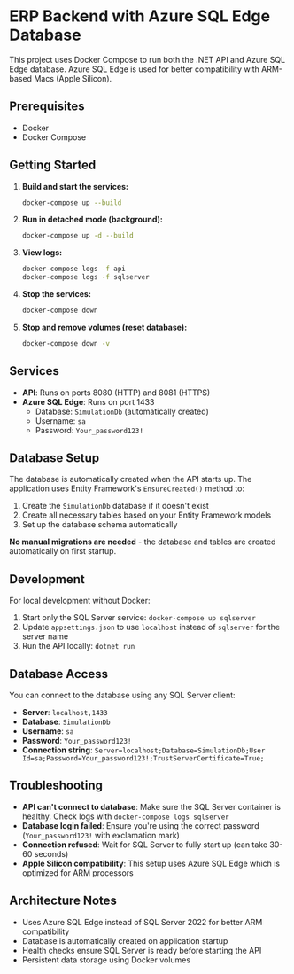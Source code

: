 # ERP Backend with Azure SQL Edge Database

This project uses Docker Compose to run both the .NET API and Azure SQL Edge database. Azure SQL Edge is used for better compatibility with ARM-based Macs (Apple Silicon).

## Prerequisites

- Docker
- Docker Compose

## Getting Started

1. **Build and start the services:**

   ```bash
   docker-compose up --build
   ```

2. **Run in detached mode (background):**

   ```bash
   docker-compose up -d --build
   ```

3. **View logs:**

   ```bash
   docker-compose logs -f api
   docker-compose logs -f sqlserver
   ```

4. **Stop the services:**

   ```bash
   docker-compose down
   ```

5. **Stop and remove volumes (reset database):**

   ```bash
   docker-compose down -v
   ```

## Services

- **API**: Runs on ports 8080 (HTTP) and 8081 (HTTPS)
- **Azure SQL Edge**: Runs on port 1433
  - Database: `SimulationDb` (automatically created)
  - Username: `sa`
  - Password: `Your_password123!`

## Database Setup

The database is automatically created when the API starts up. The application uses Entity Framework's `EnsureCreated()` method to:

1. Create the `SimulationDb` database if it doesn't exist
2. Create all necessary tables based on your Entity Framework models
3. Set up the database schema automatically

**No manual migrations are needed** - the database and tables are created automatically on first startup.

## Development

For local development without Docker:

1. Start only the SQL Server service: `docker-compose up sqlserver`
2. Update `appsettings.json` to use `localhost` instead of `sqlserver` for the server name
3. Run the API locally: `dotnet run`

## Database Access

You can connect to the database using any SQL Server client:
- **Server**: `localhost,1433`
- **Database**: `SimulationDb`
- **Username**: `sa`
- **Password**: `Your_password123!`
- **Connection string**: `Server=localhost;Database=SimulationDb;User Id=sa;Password=Your_password123!;TrustServerCertificate=True;`

## Troubleshooting

- **API can't connect to database**: Make sure the SQL Server container is healthy. Check logs with `docker-compose logs sqlserver`
- **Database login failed**: Ensure you're using the correct password (`Your_password123!` with exclamation mark)
- **Connection refused**: Wait for SQL Server to fully start up (can take 30-60 seconds)
- **Apple Silicon compatibility**: This setup uses Azure SQL Edge which is optimized for ARM processors

## Architecture Notes

- Uses Azure SQL Edge instead of SQL Server 2022 for better ARM compatibility
- Database is automatically created on application startup
- Health checks ensure SQL Server is ready before starting the API
- Persistent data storage using Docker volumes
